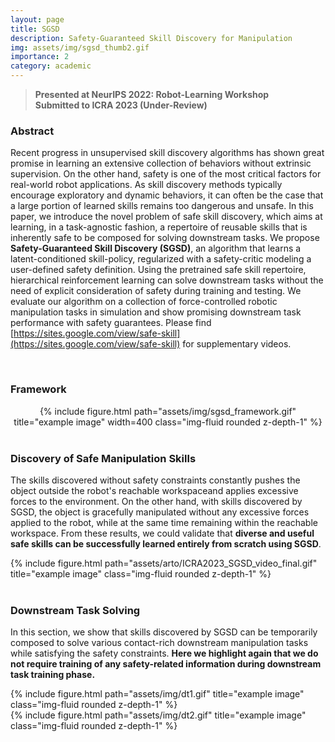 ```yaml
---
layout: page
title: SGSD
description: Safety-Guaranteed Skill Discovery for Manipulation
img: assets/img/sgsd_thumb2.gif
importance: 2
category: academic
---
```


> **Presented at NeurIPS 2022: Robot-Learning Workshop** \
> **Submitted to ICRA 2023 (Under-Review)**


### Abstract

Recent progress in unsupervised skill discovery algorithms has shown great promise in learning an extensive collection of behaviors without extrinsic supervision. On the other hand, safety is one of the most critical factors for real-world robot applications. As skill discovery methods typically encourage exploratory and dynamic behaviors, it can often be the case that a large portion of learned skills remains too dangerous and unsafe. In this paper, we introduce the novel problem of safe skill discovery, which aims at learning, in a task-agnostic fashion, a repertoire of reusable skills that is inherently safe to be composed for solving downstream tasks. We propose **Safety-Guaranteed Skill Discovery (SGSD)**, an algorithm that learns a latent-conditioned skill-policy, regularized with a safety-critic modeling
a user-defined safety definition. Using the pretrained safe skill repertoire, hierarchical reinforcement learning can solve downstream tasks without the need of explicit consideration of safety during training and testing. We evaluate our algorithm on a collection of force-controlled robotic manipulation tasks in simulation and show promising downstream task performance with safety guarantees.
Please find [https://sites.google.com/view/safe-skill](https://sites.google.com/view/safe-skill) for supplementary videos.


<br>

### Framework

<center>
<div class="row">
    <div class="col-sm mt-3 mt-md-0">
        {% include figure.html path="assets/img/sgsd_framework.gif" title="example image" width=400 class="img-fluid rounded z-depth-1" %}
    </div>
</div>
</center>

<br>



### Discovery of Safe Manipulation Skills 

The skills discovered without safety constraints constantly pushes the object outside the robot's reachable workspaceand applies excessive forces to the environment. On the other hand, with skills discovered by SGSD, the object is gracefully manipulated without any excessive forces applied to the robot, while at the same time remaining within the reachable workspace. From these results, we could validate that **diverse and useful safe skills can be successfully learned entirely from scratch using SGSD**.

<div class="row">
    <div class="col-sm mt-3 mt-md-0">
        {% include figure.html path="assets/arto/ICRA2023_SGSD_video_final.gif" title="example image" class="img-fluid rounded z-depth-1" %}
    </div>
</div>

<br>

### Downstream Task Solving

In this section, we show that skills discovered by SGSD can be temporarily composed to solve various contact-rich downstream manipulation tasks while satisfying the safety constraints. **Here we highlight again that we do not require training of any safety-related information during downstream task training phase.** 

<div class="row">
    <div class="col-sm mt-3 mt-md-0">
        {% include figure.html path="assets/img/dt1.gif" title="example image" class="img-fluid rounded z-depth-1" %}
    </div>
</div>

<div class="row">
    <div class="col-sm mt-3 mt-md-0">
        {% include figure.html path="assets/img/dt2.gif" title="example image" class="img-fluid rounded z-depth-1" %}
    </div>
</div>



<br>
<br>
<br>




<!-- <br> -->
